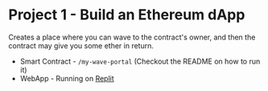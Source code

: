 # Project 1 - Build an Ethereum dApp

Creates a place where you can wave to the contract's owner, and then the contract may give you some ether in return.

* Smart Contract - `/my-wave-portal` (Checkout the README on how to run it)
* WebApp - Running on [Replit](https://buildspace-p1-waveportal-starter-project.tbrrt11.repl.co/)
